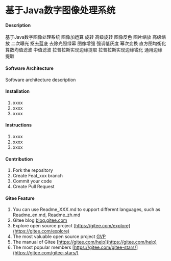 # 基于Java数字图像处理系统

#### Description
基于Java数字图像处理系统
图像加运算
旋转
高级旋转
图像反色
图片缩放
高级缩放
二次曝光
抠去蓝底
去除光照绿幕
图像增强
强调低灰度
幂次变换
直方图均衡化
算数均值滤波
中值滤波
拉普拉斯实现边缘提取
拉普拉斯实现边缘锐化
通用边缘提取


#### Software Architecture
Software architecture description

#### Installation

1.  xxxx
2.  xxxx
3.  xxxx

#### Instructions

1.  xxxx
2.  xxxx
3.  xxxx

#### Contribution

1.  Fork the repository
2.  Create Feat_xxx branch
3.  Commit your code
4.  Create Pull Request


#### Gitee Feature

1.  You can use Readme\_XXX.md to support different languages, such as Readme\_en.md, Readme\_zh.md
2.  Gitee blog [blog.gitee.com](https://blog.gitee.com)
3.  Explore open source project [https://gitee.com/explore](https://gitee.com/explore)
4.  The most valuable open source project [GVP](https://gitee.com/gvp)
5.  The manual of Gitee [https://gitee.com/help](https://gitee.com/help)
6.  The most popular members  [https://gitee.com/gitee-stars/](https://gitee.com/gitee-stars/)
